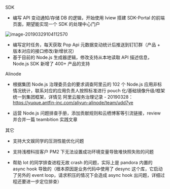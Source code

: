 SDK

- 编写 API 变动通知/存储 DB 的逻辑，开始使用 Iview 搭建 SDK-Portal 的前端页面，期望能实现一个 SDK 的处理中心门户

![image-20190329104112570](/Users/yijun/Library/Application%20Support/typora-user-images/image-20190329104112570.png)

- 编写定时任务，每天获取 Pop Api 元数据变动统计后推送到钉钉群（产品 + 版本对应的接口修改/新增状况）
- 基于目前的 Node.js 生成器逻辑，修改支持从本地读取 API 描述信息，Node.js SDK 新增了 400+ 产品的支持



Alinode

- 根据集团 Node.js 治理委员会的要求调查阿里云的 102 个 Node.js 应用非标情况统计，联系对应的应用负责人按照标准进行 pouch 化/基础镜像升级/框架统一到集团框架，详情见 阿里云服务治理记录 - 20190328：<https://yuque.antfin-inc.com/aliyun-alinode/team/udd7ye>

- 运营 Node.js 问题排查手册，添加贡献规则和云栖博客等引流链接，review 并合并一篇 teambition 实践文章



其它

- 支持大文娱同学的压测性能优化问题

- 支持浅橙科技客户 PM2 下无法设置成功环境变量导致堆快照失败的问题

- 帮助 Iot 的同学排查进程无故 crash 的问题，实际上是 pandora 内置的 async hook 导致的（根本原因是业务代码中使用了 desync 这个库，它启动了另外的 event loop，请求积压的情况下会造成 async hook 出问题，详细过程还要进一步定位排查）
